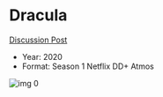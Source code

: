 # Dracula

[Discussion Post](https://www.avsforum.com/threads/bass-eq-for-filtered-movies.2995212/post-59054808)

* Year: 2020
* Format: Season 1 Netflix DD+ Atmos

![img 0](https://i.imgur.com/BQlEDKh.jpg)

